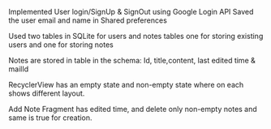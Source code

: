 Implemented User login/SignUp & SignOut using Google Login API
Saved the user email and name in Shared preferences

Used two tables in SQLite for users and notes tables one for storing existing users and 
one for storing notes

Notes are stored in table in the schema: Id, title,content, last edited time & mailId

RecyclerView has an empty state and non-empty state where on each shows different layout.

Add Note Fragment has edited time, and delete only non-empty notes and same is true for creation.
